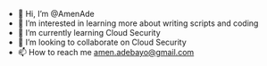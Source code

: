 - 👋 Hi, I’m @AmenAde
- 👀 I’m interested in learning more about writing scripts and coding
- 🌱 I’m currently learning Cloud Security
- 💞️ I’m looking to collaborate on Cloud Security
- 📫 How to reach me amen.adebayo@gmail.com

<!---
AmenAde/AmenAde is a ✨ special ✨ repository because its `README.md` (this file) appears on your GitHub profile.
You can click the Preview link to take a look at your changes.
--->
